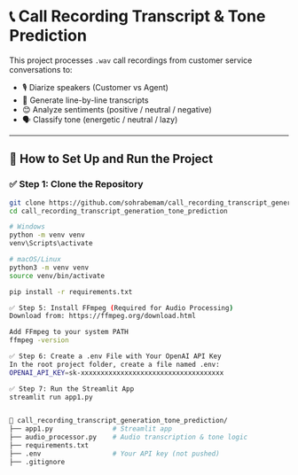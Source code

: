 # 📞 Call Recording Transcript & Tone Prediction

This project processes `.wav` call recordings from customer service conversations to:

- 🎙️ Diarize speakers (Customer vs Agent)
- 📝 Generate line-by-line transcripts
- 😊 Analyze sentiments (positive / neutral / negative)
- 🗣️ Classify tone (energetic / neutral / lazy)

---

## 🚀 How to Set Up and Run the Project

### ✅ Step 1: Clone the Repository

```bash
git clone https://github.com/sohrabemam/call_recording_transcript_generation_tone_prediction.git
cd call_recording_transcript_generation_tone_prediction

# Windows
python -m venv venv
venv\Scripts\activate

# macOS/Linux
python3 -m venv venv
source venv/bin/activate

pip install -r requirements.txt

✅ Step 5: Install FFmpeg (Required for Audio Processing)
Download from: https://ffmpeg.org/download.html

Add FFmpeg to your system PATH
ffmpeg -version

✅ Step 6: Create a .env File with Your OpenAI API Key
In the root project folder, create a file named .env:
OPENAI_API_KEY=sk-xxxxxxxxxxxxxxxxxxxxxxxxxxxxxxxxxxxx

✅ Step 7: Run the Streamlit App
streamlit run app1.py


📁 call_recording_transcript_generation_tone_prediction/
├── app1.py               # Streamlit app
├── audio_processor.py    # Audio transcription & tone logic
├── requirements.txt
├── .env                  # Your API key (not pushed)
├── .gitignore
